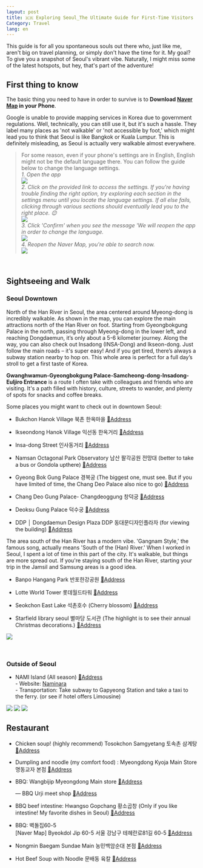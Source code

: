```yaml
---
layout: post
title: 🇰🇷 Exploring Seoul_The Ultimate Guide for First-Time Visitors
Category: Travel
lang: en
---
```


This guide is for all you spontaneous souls out there who, just like me, aren't big on travel planning, or simply don't have the time for it. My goal? To give you a snapshot of Seoul's vibrant vibe. Naturally, I might miss some of the latest hotspots, but hey, that's part of the adventure!

## First thing to know

The basic thing you need to have in order to survive is to **Download [Naver Map](https://apps.apple.com/jp/app/naver-map-navigation/id311867728) in your Phone**.

Google is unable to provide mapping services in Korea due to government regulations. Well, technically, you can still use it, but it's such a hassle. They label many places as 'not walkable' or 'not accessible by foot,' which might lead you to think that Seoul is like Bangkok or Kuala Lumpur. This is definitely misleading, as Seoul is actually very walkable almost everywhere.

> For some reason, even if your phone's settings are in English, English might not be the default language there. You can follow the guide below to change the language settings.<br/>
*1. Open the app*<br/>
![](/assets/img/Korea_2022/naver_map1.jpeg)<br/> 
*2. Click on the provided link to access the settings. If you're having trouble finding the right option, try exploring each section in the settings menu until you locate the language settings. If all else fails, clicking through various sections should eventually lead you to the right place. 😊*<br/>
![](/assets/img/Korea_2022/naver_map2.jpeg)<br/> 
*3. Click 'Confirm' when you see the message 'We will reopen the app in order to change the language.*<br/>
![](/assets/img/Korea_2022/naver_map3.jpeg)<br/> 
*4. Reopen the Naver Map, you're able to search now.*<br/>
![](/assets/img/Korea_2022/naver_map4.PNG)<br/> 



<br/>

## Sightseeing and Walk

### Seoul Downtown

North of the Han River in Seoul, the area centered around Myeong-dong is incredibly walkable. As shown in the map, you can explore the main attractions north of the Han River on foot. Starting from Gyeongbokgung Palace in the north, passing through Myeong-dong in the lower left, and reaching Dongdaemun, it’s only about a 5-6 kilometer journey. Along the way, you can also check out Insadong (INSA-Dong) and Ikseon-dong. Just follow the main roads – it's super easy! And if you get tired, there’s always a subway station nearby to hop on. This whole area is perfect for a full day’s stroll to get a first taste of Korea.

**Gwanghwamun-Gyeongbokgung Palace-Samcheong-dong-Insadong-Euljiro Entrance** is a route I often take with colleagues and friends who are visiting. It's a path filled with history, culture, streets to wander, and plenty of spots for snacks and coffee breaks.

Some places you might want to check out in downtown Seoul: 

- Bukchon Hanok Village 북촌 한옥마을
[📍Address](https://maps.app.goo.gl/ckpmeoY6TVt7uZ3n7?g_st=ic)

- Ikseondong Hanok Village 익선동 한옥거리
[📍Address](https://maps.app.goo.gl/PjV4Jd4TnsqtMYyN8?g_st=ic)

- Insa-dong Street 인사동거리
[📍Address](https://maps.app.goo.gl/r8iAizkaae41cK9aA?g_st=ic)

- Namsan Octagonal Park Observatory 남산 팔각공원 전망대 (better to take a bus or Gondola upthere)
[📍Address](https://maps.app.goo.gl/QSJgCYgvKv1DYKbj6?g_st=ic)

- Gyeong Bok Gung Palace 경복궁 (The biggest one, must see. But if you have limited of time, the Chang Deo Palace also nice to go)
[📍Address](https://maps.app.goo.gl/9qdmpri9Fx9A9zcq7?g_st=ic)

- Chang Deo Gung Palace- Changdeoggung 창덕궁
[📍Address](https://maps.app.goo.gl/j1BgoGaiF6DYf5u4A?g_st=ic)

- Deoksu Gung Palace 덕수궁 
[📍Address](https://maps.app.goo.gl/3PhRGQ3hKBJTuEARA)

- DDP │ Dongdaemun Design Plaza DDP 동대문디자인플라자 (for viewing the building)
[📍Address](https://maps.app.goo.gl/WXbGf7wza8HQRPFF6?g_st=ic)


The area south of the Han River has a modern vibe. 'Gangnam Style,' the famous song, actually means 'South of the (Han) River.' When I worked in Seoul, I spent a lot of time in this part of the city. It's walkable, but things are more spread out. If you're staying south of the Han River, starting your trip in the Jamsil and Samsung areas is a good idea.


- Banpo Hangang Park 반포한강공원 
[📍Address](https://maps.app.goo.gl/xbgU9EAu6W9XvuSb7)

- Lotte World Tower 롯데월드타워
[📍Address](https://maps.app.goo.gl/NuS2a5aUTBXfQMNF7)

- Seokchon East Lake 석촌호수 (Cherry blossom)
[📍Address](https://maps.app.goo.gl/d4ywk5zRrhDZPA7w6)

- Starfield library seoul 별마당 도서관 (The highlight is to see their annual Christmas decorations.)
[📍Address](https://maps.app.goo.gl/fqM83mQduc2RBkpUA)

![](/assets/img/Korea_2022/starfieldlibrary.jpeg)<br/> 

<br/>

### Outside of Seoul

- NAMI Island (All season)
[📍Address](https://maps.app.goo.gl/A4iskdxrHKb6VZF36?g_st=ic)
<br/>- Website: [Naminara](https://namisum-en.imweb.me/35/?q=YToxOntzOjEyOiJrZXl3b3JkX3R5cGUiO3M6MzoiYWxsIjt9&bmode=view&idx=7167956&t=board)
<br/>- Transportation: Take subway to Gapyeong Station and take a taxi to the ferry. (or see if hotel offers Limousine) 

![](/assets/img/Korea_2022/nami_island3.jpg)
![](/assets/img/Korea_2022/nami_island1.jpg)
![](/assets/img/Korea_2022/nami_island4.JPG)


## Restaurant
  
- Chicken soup! (highly recommend) Tosokchon Samgyetang 토속촌 삼계탕
[📍Address](https://maps.app.goo.gl/CNCxN7N7S57ENLCC7?g_st=ic)
  
- Dumpling and noodle (my comfort food) : Myeongdong Kyoja Main Store 명동교자 본점
[📍Address](https://maps.app.goo.gl/DDdsexveiKd8H6yD8?g_st=ic)

- BBQ: Wangbijip Myeongdong Main store 
[📍Address](https://maps.app.goo.gl/YEYtY4iYcTJdNhUJ8)

   — BBQ Urji meet shop 
[📍Address](https://maps.app.goo.gl/2ZZTjqYp2LCWPJi6A?g_st=ic)

- BBQ beef intestine: Hwangso Gopchang 황소곱창 (Only if you like intestine! My favorite dishes in Seoul) 
[📍Address](https://maps.app.goo.gl/5GZ5NfPHKshd7YCs6?g_st=ic)

- BBQ: 벽돌집60-5 <br/>
[Naver Map]
Byeokdol Jip 60-5
서울 강남구 테헤란로81길 60-5
[📍Address](https://naver.me/F3OHHvLx)

- Nongmin Baegam Sundae Main 농민백암순대 본점 
[📍Address](https://maps.app.goo.gl/LD2BNbibvkrxxrij6)

- Hot Beef Soup with Noodle 문배동 육칼 
[📍Address](https://maps.app.goo.gl/2mgsvuFiSYDNVdLU9)